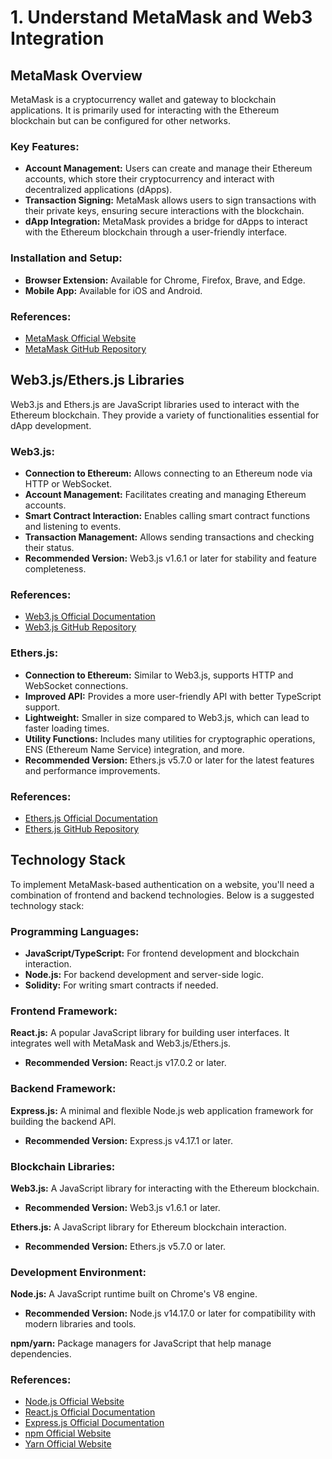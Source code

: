 # 1. Understand MetaMask and Web3 Integration

## **MetaMask Overview**

MetaMask is a cryptocurrency wallet and gateway to blockchain applications. It is primarily used for interacting with the Ethereum blockchain but can be configured for other networks.

### **Key Features:**

* **Account Management:** Users can create and manage their Ethereum accounts, which store their cryptocurrency and interact with decentralized applications (dApps).
* **Transaction Signing:** MetaMask allows users to sign transactions with their private keys, ensuring secure interactions with the blockchain.
* **dApp Integration:** MetaMask provides a bridge for dApps to interact with the Ethereum blockchain through a user-friendly interface.

### **Installation and Setup:**

* **Browser Extension:** Available for Chrome, Firefox, Brave, and Edge.
* **Mobile App:** Available for iOS and Android.

### **References:**

* [MetaMask Official Website](https://metamask.io/)
* [MetaMask GitHub Repository](https://github.com/MetaMask/metamask-extension)

## **Web3.js/Ethers.js Libraries**

Web3.js and Ethers.js are JavaScript libraries used to interact with the Ethereum blockchain. They provide a variety of functionalities essential for dApp development.

### Web3.js:

* **Connection to Ethereum:** Allows connecting to an Ethereum node via HTTP or WebSocket.
* **Account Management:** Facilitates creating and managing Ethereum accounts.
* **Smart Contract Interaction:** Enables calling smart contract functions and listening to events.
* **Transaction Management:** Allows sending transactions and checking their status.
* **Recommended Version:** Web3.js v1.6.1 or later for stability and feature completeness.

### **References:**

* [Web3.js Official Documentation](https://web3js.readthedocs.io/)
* [Web3.js GitHub Repository](https://github.com/ethereum/web3.js/)

### **Ethers.js:**

* **Connection to Ethereum:** Similar to Web3.js, supports HTTP and WebSocket connections.
* **Improved API:** Provides a more user-friendly API with better TypeScript support.
* **Lightweight:** Smaller in size compared to Web3.js, which can lead to faster loading times.
* **Utility Functions:** Includes many utilities for cryptographic operations, ENS (Ethereum Name Service) integration, and more.
* **Recommended Version:** Ethers.js v5.7.0 or later for the latest features and performance improvements.

### **References:**

* [Ethers.js Official Documentation](https://docs.ethers.org/v6/)
* [Ethers.js GitHub Repository](https://github.com/ethers-io/ethers.js/)

## **Technology Stack**

To implement MetaMask-based authentication on a website, you'll need a combination of frontend and backend technologies. Below is a suggested technology stack:

### **Programming Languages:**

* **JavaScript/TypeScript:** For frontend development and blockchain interaction.
* **Node.js:** For backend development and server-side logic.
* **Solidity:** For writing smart contracts if needed.

### **Frontend Framework:**

**React.js:** A popular JavaScript library for building user interfaces. It integrates well with MetaMask and Web3.js/Ethers.js.

* **Recommended Version:** React.js v17.0.2 or later.

### **Backend Framework:**

**Express.js:** A minimal and flexible Node.js web application framework for building the backend API.

* **Recommended Version:** Express.js v4.17.1 or later.

### **Blockchain Libraries:**

**Web3.js:** A JavaScript library for interacting with the Ethereum blockchain.

* **Recommended Version:** Web3.js v1.6.1 or later.

**Ethers.js:** A JavaScript library for Ethereum blockchain interaction.

* **Recommended Version:** Ethers.js v5.7.0 or later.

### **Development Environment:**

**Node.js:** A JavaScript runtime built on Chrome's V8 engine.

* **Recommended Version:** Node.js v14.17.0 or later for compatibility with modern libraries and tools.

**npm/yarn:** Package managers for JavaScript that help manage dependencies.

### **References:**

* [Node.js Official Website](https://nodejs.org/)
* [React.js Official Documentation](https://reactjs.org/)
* [Express.js Official Documentation](https://expressjs.com/)
* [npm Official Website](https://www.npmjs.com/)
* [Yarn Official Website](https://yarnpkg.com/)
